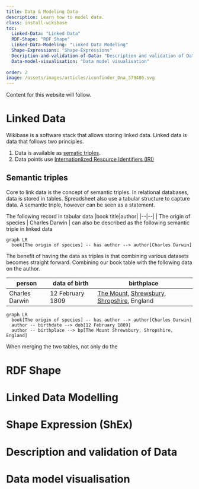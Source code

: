 ```yaml
---
title: Data & Modeling Data
description: Learn how to model data.
class: install-wikibase
toc:
  Linked-Data: "Linked Data"
  RDF-Shape: "RDF Shape"
  Linked-Data-Modeling: "Linked Data Modeling"
  Shape-Expressions: "Shape-Expressions"
  Decription-and-validation-of-Data: "Description and validation of Data"
  Data-model-visualisation: "Data model visualisation"
  
order: 2
image: /assets/images/articles/iconfinder_Dna_379486.svg
---
```

Content for this website will follow.

# Linked Data
Wikibase is a software stack that allows storing linked data. Linked data is data that follows two principles. 
1. Data is available as [sematic triples](https://en.wikipedia.org/wiki/Semantic_triple).
2. Data points use [Internationlized Resource Identifiers (IRI)](https://en.wikipedia.org/wiki/Internationalized_Resource_Identifier)

## Semantic triples
Core to link data is the concept of semantic triples. In relational databases, data is stored in tables. Spreadsheet also use a tabular structure to capture data. A semantic triple, however can be seen as a statement. 

The following record in tabular data
|book title|author|
|--|--|
| The origin of species | Charles Darwin  |
can also be described as the following semantic triple in linked data
```mermaid
graph LR
  book[The origin of species] -- has author --> author[Charles Darwin]
```
The benefit of having the data as triples is that combining various datasets becomes straight forward. 
Combining our book table with the following data on the author.

|person| data of birth | birthplace
|--|--|--|
|Charles Darwin  | 12 February 1809 | [The Mount](https://en.wikipedia.org/wiki/The_Mount,_Shrewsbury "The Mount, Shrewsbury"), [Shrewsbury](https://en.wikipedia.org/wiki/Shrewsbury "Shrewsbury"), [Shropshire](https://en.wikipedia.org/wiki/Shropshire "Shropshire"), England |

```mermaid
graph LR
  book[The origin of species] -- has author --> author[Charles Darwin]
  author -- birthdate --> dob[12 February 1809]
  author -- birthplace --> bp[The Mount Shrewsbury, Shropshire, England]
```

When merging the two tables, not only do the 



# RDF Shape

# Linked Data Modelling

# Shape Expression (ShEx)

# Description and validation of Data

# Data model visualisation

<!--stackedit_data:
eyJoaXN0b3J5IjpbMjk3Mzk3NTM0LDEyMTU3MzkwMSwtMTEzNj
Q0NjM4XX0=
-->